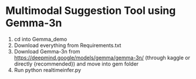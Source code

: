 # Multimodal Suggestion Tool using Gemma-3n

1. cd into Gemma_demo
2. Download everything from Requirements.txt
3. Download Gemma-3n from https://deepmind.google/models/gemma/gemma-3n/ (through kaggle or directly {recommended}) and move into gem folder
4. Run python realtimeinfer.py

